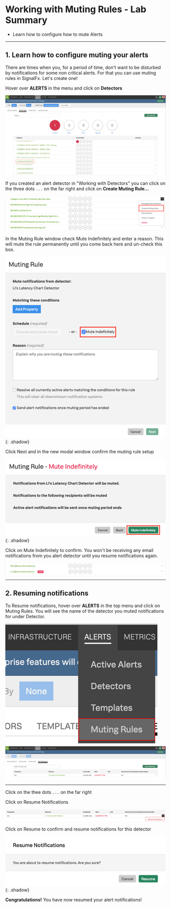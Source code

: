 # Working with Muting Rules - Lab Summary

* Learn how to configure how to mute Alerts
  
---

## 1. Learn how to configure muting your alerts

There are times when you, for a period of time, don't want to be disturbed by notifications for some non critical alerts. For that you can use muting rules in SignalFx. Let's create one!

Hover over **ALERTS** in the menu and click on **Detectors**

![Detectors](../images/module2/M1-l3-1.png)

If you created an alert detector in "Working with Detectors" you can click on the three dots `...` on the far right and click on **Create Muting Rule...**

![Create Muting Rule](../images/module2/create-rule.png)

In the Muting Rule window check Mute Indefinitely and enter a reason. This will mute the rule permanently until you come back here and un-check this box.

![Mute Indefinitely](../images/module2/mute-indefinitely.png){: .shadow}

Click Next and in the new modal window confirm the muting rule setup

![Confirm Rule](../images/module2/confirm-rule.png){: .shadow}

Click on Mute Indefinitely to confirm. You won't be receiving any email notifications from you alert detector until you resume notifications again.

![List muted rule](../images/module2/list-muted-rule.png)

---

## 2. Resuming notifications

To Resume notifications, hover over **ALERTS** in the top menu and click on Muting Rules. You will see the name of the detector you muted notifications for under Detector.

![Resume](../images/module2/M1-l3-6.png)
![Resume](../images/module2/M1-l3-7.png)

---

Click on the thee dots `...` on the far right

Click on Resume Notifications

![Resume](../images/module2/M1-l3-8.png)

Click on Resume to confirm and resume notifications for this detector

![Resume](../images/module2/resume.png){: .shadow}

**Congratulations!** You have now resumed your alert notifications!
